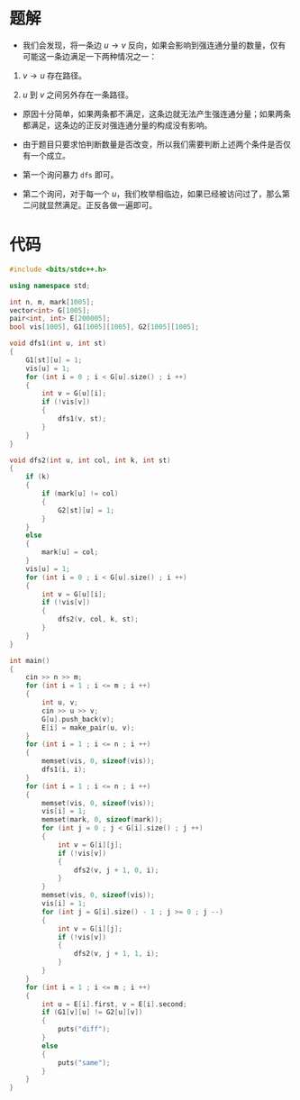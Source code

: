 # 题解

- 我们会发现，将一条边 $u\to v$ 反向，如果会影响到强连通分量的数量，仅有可能这一条边满足一下两种情况之一：

1. $v\to u$ 存在路径。

1. $u$ 到 $v$ 之间另外存在一条路径。

- 原因十分简单，如果两条都不满足，这条边就无法产生强连通分量；如果两条都满足，这条边的正反对强连通分量的构成没有影响。

- 由于题目只要求怕判断数量是否改变，所以我们需要判断上述两个条件是否仅有一个成立。

- 第一个询问暴力 `dfs` 即可。

- 第二个询问，对于每一个 $u$，我们枚举相临边，如果已经被访问过了，那么第二问就显然满足。正反各做一遍即可。

# 代码

```cpp
#include <bits/stdc++.h>

using namespace std;

int n, m, mark[1005];
vector<int> G[1005];
pair<int, int> E[200005];
bool vis[1005], G1[1005][1005], G2[1005][1005];

void dfs1(int u, int st)
{
	G1[st][u] = 1;
	vis[u] = 1;
	for (int i = 0 ; i < G[u].size() ; i ++)
	{
		int v = G[u][i];
		if (!vis[v])
		{
			dfs1(v, st);
		}
	}
}

void dfs2(int u, int col, int k, int st)
{
	if (k)
	{
		if (mark[u] != col)
		{
			G2[st][u] = 1;
		}
	}
	else
	{
		mark[u] = col;
	}
	vis[u] = 1;
	for (int i = 0 ; i < G[u].size() ; i ++)
	{
		int v = G[u][i];
		if (!vis[v])
		{
			dfs2(v, col, k, st);
		}
	}
}

int main()
{
	cin >> n >> m;
	for (int i = 1 ; i <= m ; i ++)
	{
		int u, v;
		cin >> u >> v;
		G[u].push_back(v);
		E[i] = make_pair(u, v);
	}
	for (int i = 1 ; i <= n ; i ++)
	{
		memset(vis, 0, sizeof(vis));
		dfs1(i, i);
	}
	for (int i = 1 ; i <= n ; i ++)
	{
		memset(vis, 0, sizeof(vis));
		vis[i] = 1;
		memset(mark, 0, sizeof(mark));
		for (int j = 0 ; j < G[i].size() ; j ++)
		{
			int v = G[i][j];
			if (!vis[v])
			{
				dfs2(v, j + 1, 0, i);
			}
		}
		memset(vis, 0, sizeof(vis));
		vis[i] = 1;
		for (int j = G[i].size() - 1 ; j >= 0 ; j --)
		{
			int v = G[i][j];
			if (!vis[v])
			{
				dfs2(v, j + 1, 1, i);
			}
		}
	}
	for (int i = 1 ; i <= m ; i ++)
	{
		int u = E[i].first, v = E[i].second;
		if (G1[v][u] != G2[u][v])
		{
			puts("diff");
		}
		else
		{
			puts("same");
		}
	}
}
```
